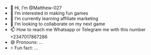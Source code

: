 - 👋 Hi, I’m @Matthew-027
- 👀 I’m interested in making fun games
- 🌱 I’m currently learning affiliate marketing
- 💞️ I’m looking to collaborate on my next game
- 📫 How to reach me Whatsapp or Telegram me with this number +2347017867286
- 😄 Pronouns: ...
- ⚡ Fun fact: ...

<!---
Matthew-027/Matthew-027 is a ✨ special ✨ repository because its `README.md` (this file) appears on your GitHub profile.
You can click the Preview link to take a look at your changes.
--->
